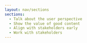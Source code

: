```yaml
---
layout: nav/sections
sections:
  - Talk about the user perspective
  - Show the value of good content
  - Align with stakeholders early
  - Work with stakeholders
---
```

